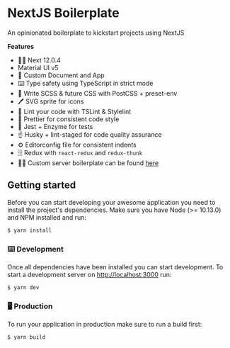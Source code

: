# NextJS Boilerplate

An opinionated boilerplate to kickstart projects using NextJS

**Features**

- 👏🏼 Next 12.0.4
- Material UI v5
- 🌊 Custom Document and App
- ⌨️ Type safety using TypeScript in strict mode
- 💄 Write SCSS & future CSS with PostCSS + preset-env
- 🖊 SVG sprite for icons
- 👀 Lint your code with TSLint & Stylelint
- 🌈 Prettier for consistent code style
- 🔨 Jest + Enzyme for tests
- ☝️ Husky + lint-staged for code quality assurance
- ⚙️ Editorconfig file for consistent indents
- 🗄 Redux with `react-redux` and `redux-thunk`
- 🏄‍♂️ Custom server boilerplate can be found [here](https://github.com/sanjaytwisk/nextjs-ts/tree/custom-server)

## Getting started

Before you can start developing your awesome application you need to install the project's dependencies. Make sure you have Node (>= 10.13.0) and NPM installed and run:

```sh
$ yarn install
```

### ⌨️ Development

Once all dependencies have been installed you can start development. To start a development server on [http://localhost:3000](http://localhost:3000) run:

```sh
$ yarn dev
```

### 🖥 Production

To run your application in production make sure to run a build first:

```sh
$ yarn build
```
